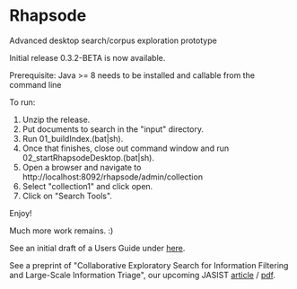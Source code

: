 # Rhapsode
Advanced desktop search/corpus exploration prototype

Initial release 0.3.2-BETA is now available.

Prerequisite:
Java >= 8 needs to be installed and callable from the command line

To run:

1) Unzip the release.
2) Put documents to search in the "input" directory.
2) Run 01_buildIndex.(bat|sh).
3) Once that finishes, close out command window and run 02_startRhapsodeDesktop.(bat|sh).
4) Open a browser and navigate to http://localhost:8092/rhapsode/admin/collection
5) Select "collection1" and click open.
6) Click on "Search Tools".

Enjoy!

Much more work remains. :)

See an initial draft of a Users Guide under [here](https://github.com/mitre/rhapsode/tree/master/documentation).

See a preprint of "Collaborative Exploratory Search for Information Filtering and Large-Scale Information Triage", our upcoming JASIST
[article](https://www.mitre.org/publications/technical-papers/collaborative-exploratory-search-for-information-filtering-and-large)
/ [pdf](https://www.mitre.org/sites/default/files/publications/pr-16-1413-collaborative-exploratory-search-nformation-filtering-preprint.pdf).
